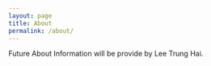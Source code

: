 ```yaml
---
layout: page
title: About
permalink: /about/
---
```


Future About Information will be provide by Lee Trung Hai.
